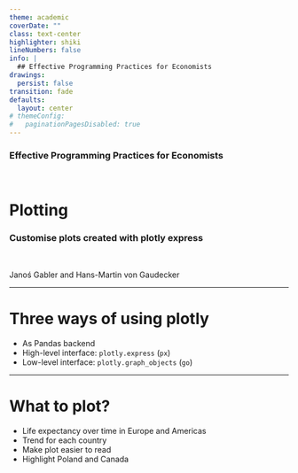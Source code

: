 ```yaml
---
theme: academic
coverDate: ""
class: text-center
highlighter: shiki
lineNumbers: false
info: |
  ## Effective Programming Practices for Economists
drawings:
  persist: false
transition: fade
defaults:
  layout: center
# themeConfig:
#   paginationPagesDisabled: true
---
```


### Effective Programming Practices for Economists

<br/>

# Plotting

### Customise plots created with plotly express

<br/>


Janoś Gabler and Hans-Martin von Gaudecker

---

# Three ways of using plotly

- As Pandas backend
- High-level interface: `plotly.express` (`px`)
- Low-level interface: `plotly.graph_objects` (`go`)

---

# What to plot?

- Life expectancy over time in Europe and Americas
- Trend for each country
- Make plot easier to read
- Highlight Poland and Canada
